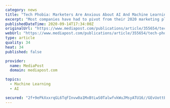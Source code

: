 ```yaml
---
category: news
title: "Tech Phobia: Marketers Are Anxious About AI And Machine Learning"
excerpt: "Most companies have had to pivot from their 2020 marketing plans, but that's not what is making people most nervous, RR Donnelley reports."
publishedDateTime: 2020-09-14T17:34:00Z
originalUrl: "https://www.mediapost.com/publications/article/355654/tech-phobia-marketers-are-anxious-about-ai-and-ma.html?edition=119784"
webUrl: "https://www.mediapost.com/publications/article/355654/tech-phobia-marketers-are-anxious-about-ai-and-ma.html?edition=119784"
type: article
quality: 34
heat: 34
published: false

provider:
  name: MediaPost
  domain: mediapost.com

topics:
  - Machine Learning
  - AI

secured: "2f+9ePkXxxrqGL6TqFInvw0a1MxBtLwS0TalwfvkWuJMsyATU16//GEvUottEYeCBdn5n76BOe9Albe+dYDVDaHwHNqkxlwnjsIjBmEt/uNXYtirW08rIKsCrXYUGfLpVlcCAuh0TDKWj7tK3K934HQzPHGWr7GsJ8zWQEtWpwNcAr1Yi1DUCOw2eUfVH3ovi9227FzE47Q0xKBhECZE2/QzgDnTKRinnpNw6thNpmIbRUCwJESvhFm7c5IiEz9HsLdUtViVud3FPcLqvrauyDi3Gb+9bbBytGB9oQgERRamz2eda4H491v17Bcls9BDZstr67vuHF5ILrgIEw99S2aodo0Cybolb038Pbn8ye0=;vFm+fW87w8XrGZmtv/0BhA=="
---
```


